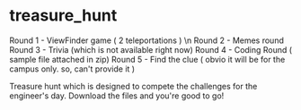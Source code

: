 # treasure_hunt

Round 1 - ViewFinder game ( 2 teleportations ) \n
Round 2 - Memes round
Round 3 - Trivia (which is not available right now)
Round 4 - Coding Round ( sample file attached in zip)
Round 5 - Find the clue ( obvio it will be for the campus only. so, can't provide it )

Treasure hunt which is designed to compete the challenges for the engineer's day.
Download the files and you're good to go!
